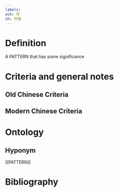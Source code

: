 ```yaml
---
labels: 
och: 符
zh: 符號
---
```


# Definition
A PATTERN that has some significance
# Criteria and general notes
## Old Chinese Criteria

## Modern Chinese Criteria

# Ontology

## Hyponym
[[PATTERN]]
# Bibliography